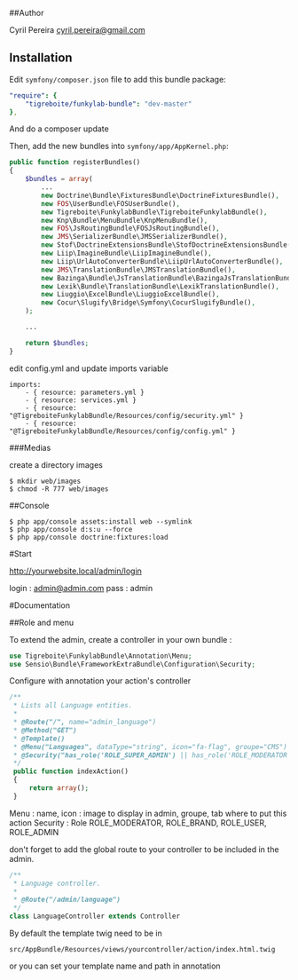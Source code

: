 ##Author

Cyril Pereira <cyril.pereira@gmail.com>

## Installation

Edit `symfony/composer.json` file to add this bundle package:

```yml
"require": {
    "tigreboite/funkylab-bundle": "dev-master"
},
```

And do a composer update

Then, add the new bundles into `symfony/app/AppKernel.php`:

```php
public function registerBundles()
{
    $bundles = array(
        ...
        new Doctrine\Bundle\FixturesBundle\DoctrineFixturesBundle(),
        new FOS\UserBundle\FOSUserBundle(),
        new Tigreboite\FunkylabBundle\TigreboiteFunkylabBundle(),
        new Knp\Bundle\MenuBundle\KnpMenuBundle(),
        new FOS\JsRoutingBundle\FOSJsRoutingBundle(),
        new JMS\SerializerBundle\JMSSerializerBundle(),
        new Stof\DoctrineExtensionsBundle\StofDoctrineExtensionsBundle(),
        new Liip\ImagineBundle\LiipImagineBundle(),
        new Liip\UrlAutoConverterBundle\LiipUrlAutoConverterBundle(),
        new JMS\TranslationBundle\JMSTranslationBundle(),
        new Bazinga\Bundle\JsTranslationBundle\BazingaJsTranslationBundle(),
        new Lexik\Bundle\TranslationBundle\LexikTranslationBundle(),
        new Liuggio\ExcelBundle\LiuggioExcelBundle(),
        new Cocur\Slugify\Bridge\Symfony\CocurSlugifyBundle(),
    );

    ...

    return $bundles;
}
```

edit config.yml and update imports variable

```
imports:
    - { resource: parameters.yml }
    - { resource: services.yml }
    - { resource: "@TigreboiteFunkylabBundle/Resources/config/security.yml" }
    - { resource: "@TigreboiteFunkylabBundle/Resources/config/config.yml" }
```

###Medias

create a directory images

```
$ mkdir web/images
$ chmod -R 777 web/images
```

##Console

```
$ php app/console assets:install web --symlink
$ php app/console d:s:u --force
$ php app/console doctrine:fixtures:load
```

#Start

http://yourwebsite.local/admin/login

login : admin@admin.com
pass  : admin

#Documentation

##Role and menu

To extend the admin, create a controller in your own bundle :

```php
use Tigreboite\FunkylabBundle\Annotation\Menu;
use Sensio\Bundle\FrameworkExtraBundle\Configuration\Security;
```

Configure with annotation your action's controller  

```php
/**
 * Lists all Language entities.
 *
 * @Route("/", name="admin_language")
 * @Method("GET")
 * @Template()
 * @Menu("Languages", dataType="string", icon="fa-flag", groupe="CMS")
 * @Security("has_role('ROLE_SUPER_ADMIN') || has_role('ROLE_MODERATOR')")
 */
 public function indexAction()
 {
     return array();
 }
```

Menu : name, icon : image to display in admin, groupe, tab where to put this action
Security : Role ROLE_MODERATOR, ROLE_BRAND, ROLE_USER, ROLE_ADMIN

don't forget to add the global route to your controller to be included in the admin.

```php
/**
 * Language controller.
 *
 * @Route("/admin/language")
 */
class LanguageController extends Controller
```

By default the template twig need to be in

```
src/AppBundle/Resources/views/yourcontroller/action/index.html.twig
```

or you can set your template name and path in annotation



